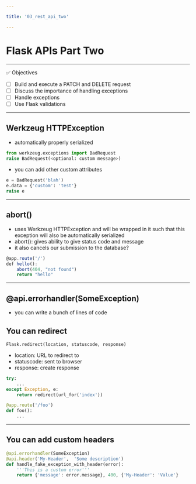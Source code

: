 ```yaml
---

title: '03_rest_api_two'

---
```


# Flask APIs Part Two

---

✅ Objectives

- [ ] Build and execute a PATCH and DELETE request
- [ ] Discuss the importance of handling exceptions
- [ ] Handle exceptions
- [ ] Use Flask validations

---

## Werkzeug HTTPException

- automatically properly serialized

```python
from werkzeug.exceptions import BadRequest
raise BadRequest(<optional: custom message>)
```
- you can add other custom attributes

```python
e = BadRequest('blah')
e.data = {'custom': 'test'}
raise e
```
---

## abort()

- uses Werkzeug HTTPException and will be wrapped in it such that this exception will also be automatically serialized
- abort(): gives ability to give status code and message
- it also cancels our submission to the database?

```js
@app.route('/')
def hello():
    abort(404, "not found")
    return "hello"
```

--- 

## @api.errorhandler(SomeException)

- you can write a bunch of lines of code


## You can redirect

`Flask.redirect(location, statuscode, response)`

- location: URL to redirect to
- statuscode: sent to browser
- response: create response

```python
try:
    ...
except Exception, e:
    return redirect(url_for('index'))

@app.route('/foo')
def foo():
    ...
```

---

## You can add custom headers

```python
@api.errorhandler(SomeException)
@api.header('My-Header',  'Some description')
def handle_fake_exception_with_header(error):
    '''This is a custom error'''
    return {'message': error.message}, 400, {'My-Header': 'Value'}
```